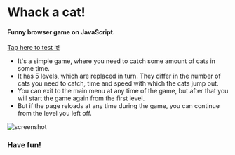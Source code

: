 # Whack a cat!
#### Funny browser game on JavaScript.
[Tap here to test it!](https://nekoguard.github.io/whack-a-cat/)

* It's a simple game, where you need to catch some amount of cats in some time.
* It has 5 levels, which are replaced in turn. They differ in the number of cats you need to catch, time and speed with which the cats jump out.
* You can exit to the main menu at any time of the game, but after that you will start the game again from the first level.
* But if the page reloads at any time during the game, you can continue from the level you left off.

![screenshot](https://user-images.githubusercontent.com/77226972/145376049-4c12c7c1-5622-4cbf-85b5-fd228580c9e7.png)

### Have fun!

